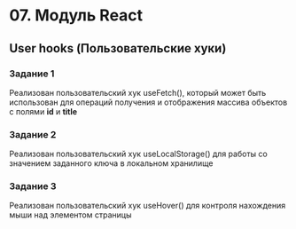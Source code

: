 # 07. Модуль React

## User hooks (Пользовательские хуки)
### Задание 1
Реализован пользовательский хук useFetch(), который может быть использован для операций получения и отображения массива объектов с полями **id** и **title**
### Задание 2
Реализован пользовательский хук useLocalStorage() для работы со значением заданного ключа в локальном хранилище
### Задание 3
Реализован пользовательский хук useHover() для контроля нахождения мыши над элементом страницы
